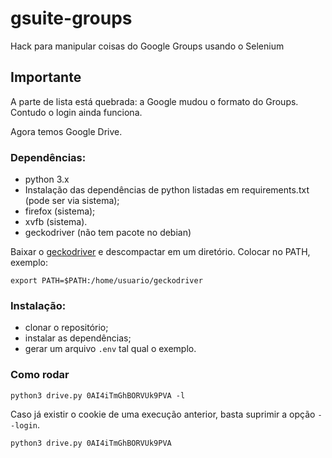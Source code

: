 # gsuite-groups
Hack para manipular coisas do Google Groups usando o Selenium

## Importante
A parte de lista está quebrada: a Google mudou o formato do Groups. Contudo o login ainda funciona.

Agora temos Google Drive. 

### Dependências:
  * python 3.x
  * Instalação das dependências de python listadas em requirements.txt (pode ser via sistema);
  * firefox (sistema);
  * xvfb (sistema).
  * geckodriver (não tem pacote no debian)

Baixar o [geckodriver](https://github.com/mozilla/geckodriver/releases/latest) e descompactar
em um diretório. Colocar no PATH, exemplo:

    export PATH=$PATH:/home/usuario/geckodriver

### Instalação:
  * clonar o repositório;
  * instalar as dependências;
  * gerar um arquivo `.env` tal qual o exemplo.

### Como rodar
```console
python3 drive.py 0AI4iTmGhBORVUk9PVA -l
```

Caso já existir o cookie de uma execução anterior, basta suprimir a opção ``--login``.
```console
python3 drive.py 0AI4iTmGhBORVUk9PVA
```

